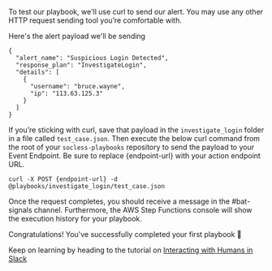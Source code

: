 To test our playbook, we'll use curl to send our alert. You may use any other HTTP request sending tool you’re comfortable with.

Here's the alert payload we'll be sending

```
{
  "alert_name": "Suspicious Login Detected",
  "response_plan": "InvestigateLogin",
  "details": [
    {
      "username": "bruce.wayne",
      "ip": "113.63.125.3"
    }
  ]
}
```

If you’re sticking with curl, save that payload in the `investigate_login` folder in a file called `test_case.json`. Then execute the below curl command from the root of your `socless-playbooks` repository to send the payload to your Event Endpoint. Be sure to replace {endpoint-url} with your action endpoint URL.

```
curl -X POST {endpoint-url} -d @playbooks/investigate_login/test_case.json
```

Once the request completes, you should receive a message in the #bat-signals channel. Furthermore, the AWS Step Functions console will show the execution history for your playbook.

Congratulations! You've successfully completed your first playbook 🍾

Keep on learning by heading to the tutorial on [Interacting with Humans in Slack](tutorial-interacting-with-humans-via-slack.md)
